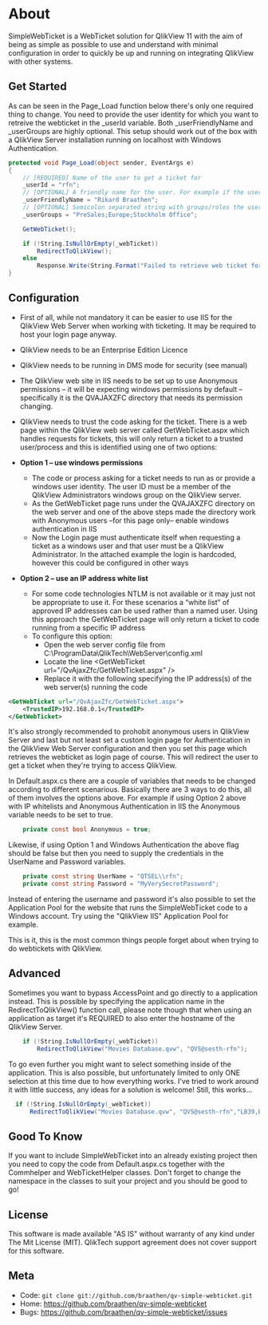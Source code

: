 About
=====

SimpleWebTicket is a WebTicket solution for QlikView 11 with the aim of being as simple as possible to use and understand with minimal configuration in order to quickly be up and running on integrating QlikView with other systems.

Get Started
-----------

As can be seen in the Page_Load function below there's only one required thing to change. You need to provide the user identity for which you want to retreive the webticket in the _userId variable. Both _userFriendlyName and _userGroups are highly optional. This setup should work out of the box with a QlikView Server installation running on localhost with Windows Authentication.

```c#
protected void Page_Load(object sender, EventArgs e)
{
    // [REQUIRED] Name of the user to get a ticket for
    _userId = "rfn";
    // [OPTIONAL] A friendly name for the user. For example if the username is a social security number of phonenumber the friendly name could be his/hers real name
    _userFriendlyName = "Rikard Braathen";
    // [OPTIONAL] Semicolon separated string with groups/roles the user belongs to for use with Section Access or authorization
    _userGroups = "PreSales;Europe;Stockholm Office";

    GetWebTicket();

    if (!String.IsNullOrEmpty(_webTicket))
        RedirectToQlikView();
    else
        Response.Write(String.Format("Failed to retrieve web ticket for user id \"{0}\", try to verify the authentication settings.", _userId));
}
```

Configuration
-------------

* First of all, while not mandatory it can be easier to use IIS for the QlikView Web Server when working with ticketing. It may be required to host your login page anyway.
* QlikView needs to be an Enterprise Edition Licence
* QlikView needs to be running in DMS mode for security (see manual)
* The QlikView web site in IIS needs to be set up to use Anonymous permissions – it will be expecting windows permissions by default – specifically it is the QVAJAXZFC directory that needs its permission changing.
* QlikView needs to trust the code asking for the ticket. There is a web page within the QlikView web server called GetWebTicket.aspx which handles requests for tickets, this will only return a ticket to a trusted user/process and this is identified using one of two options:

* __Option 1 – use windows permissions__
  * The code or process asking for a ticket needs to run as or provide a windows user identity. The user ID must be a member of the QlikView Administrators windows group on the QlikView server.
  * As the GetWebTicket page runs under the QVAJAXZFC directory on the web server and one of the above steps made the directory work with Anonymous users –for this page only– enable windows authentication in IIS
  * Now the Login page must authenticate itself when requesting a ticket as a windows user and that user must be a QlikView Administrator. In the attached example the login is hardcoded, however this could be configured in other ways

* __Option 2 – use an IP address white list__
  * For some code technologies NTLM is not available or it may just not be appropriate to use it. For these scenarios a “white list” of approved IP addresses can be used rather than a named user. Using this approach the GetWebTicket page will only return a ticket to code running from a specific IP address
  * To configure this option:
    * Open the web server config file from C:\ProgramData\QlikTech\WebServer\config.xml
    * Locate the line &lt;GetWebTicket url="/QvAjaxZfc/GetWebTicket.aspx" /&gt;
    * Replace it with the following specifying the IP address(s) of the web server(s) running the code

```xml
<GetWebTicket url="/QvAjaxZfc/GetWebTicket.aspx">
    <TrustedIP>192.168.0.1</TrustedIP>
</GetWebTicket>
```

It's also strongly recommended to prohobit anonymous users in QlikView Server and last but not least set a custom login page for Authentication in the QlikView Web Server configuration and then you set this page which retrieves the webticket as login page of course. This will redirect the user to get a ticket when they're trying to access QlikView.

In Default.aspx.cs there are a couple of variables that needs to be changed according to different scenarious. Basically there are 3 ways to do this, all of them involves the options above. For example if using Option 2 above with IP whitelists and Anonymous Authentication in IIS the Anonymous variable needs to be set to true.

```c#
    private const bool Anonymous = true;
```

Likewise, if using Option 1 and Windows Authentication the above flag should be false but then you need to supply the credentials in the UserName and Password variables.

```c#
    private const string UserName = "QTSEL\\rfn";
    private const string Password = "MyVerySecretPassword";
```

Instead of entering the username and password it's also possible to set the Application Pool for the website that runs the SimpleWebTicket code to a Windows account. Try using the "QlikView IIS" Application Pool for example.

This is it, this is the most common things people forget about when trying to do webtickets with QlikView.

Advanced
--------

Sometimes you want to bypass AccessPoint and go directly to a application instead. This is possible by specifying the application name in the RedirectToQlikView() function call, please note though that when using an application as target it's REQUIRED to also enter the hostname of the QlikView Server.

```c#
    if (!String.IsNullOrEmpty(_webTicket))
        RedirectToQlikView("Movies Database.qvw", "QVS@sesth-rfn");
```

To go even further you might want to select something inside of the application. This is also possible, but unfortunately limited to only ONE selection at this time due to how everything works. I've tried to work around it with little success, any ideas for a solution is welcome! Still, this works...

```c#
  if (!String.IsNullOrEmpty(_webTicket))
      RedirectToQlikView("Movies Database.qvw", "QVS@sesth-rfn","LB39,Banana");
```

Good To Know
------------

If you want to include SimpleWebTicket into an already existing project then you need to copy the code from Default.aspx.cs together with the Commhelper and WebTicketHelper classes. Don't forget to change the namespace in the classes to suit your project and you should be good to go!

License
-------

This software is made available "AS IS" without warranty of any kind under The Mit License (MIT). QlikTech support agreement does not cover support for this software.

Meta
----

* Code: `git clone git://github.com/braathen/qv-simple-webticket.git`
* Home: <https://github.com/braathen/qv-simple-webticket>
* Bugs: <https://github.com/braathen/qv-simple-webticket/issues>
